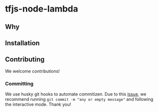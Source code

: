 # tfjs-node-lambda

## Why

## Installation

## Contributing

We welcome contributions!

### Committing

We use husky git hooks to automate commitizen. Due to this [issue](https://github.com/commitizen/cz-cli/issues/558), we recommend running `git commit -m "any or empty message"` and following the interactive mode. Thank you!
